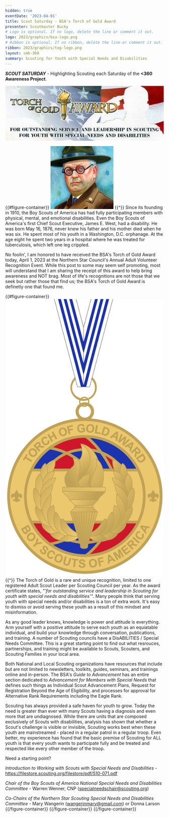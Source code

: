 ```yaml
---
hidden: true
eventDate: '2023-04-01'
title: Scout Saturday - BSA's Torch of Gold Award
presenter: Scoutmaster Bucky
# Logo is optional. If no logo, delete the line or comment it out.
logo: 2023/graphics/bsa-logo.png
# Ribbon is optional. If no ribbon, delete the line or comment it out.
ribbon: 2023/graphics/tog-logo.png
layout: smb-360
summary: Scouting for Youth with Special Needs and Disabilities
---
```


***SCOUT SATURDAY*** - Highlighting Scouting each Saturday of the **<span class="C(red)">&lt;3</span>60 Awareness Project**.

<div class="D(f) Jc(c) My(1.4em)">
<img src="graphics/tog-pic-01.jpg" class="Maw(100%)">
</div>

{{#figure-container}}
<img src="graphics/jewest.jpg" class="Maw(100%)">
{{^}}
Since its founding in 1910, the Boy Scouts of America has had fully participating members with physical, mental, and emotional disabilities. Even the Boy Scouts of America's first Chief Scout Executive, James E. West, had a disability. He was born May 16, 1876, never knew his father and his mother died when he was six. He spent most of his youth in a Washington, D.C. orphanage. At the age eight he spent two years in a hospital where he was treated for tuberculosis, which left one leg crippled.

No foolin', I am honored to have received the BSA's Torch of Gold Award today, April 1, 2023 at the Northern Star Council's Annual Adult Volunteer Recognition Event.  While this post to some may seem self promoting, most will understand that I am sharing the receipt of this award to help bring awareness and NOT brag. Most of life's recognitions are not those that we seek but rather those that find us; the BSA's Torch of Gold Award is definetly one that found me.

{{#figure-container}}
<img src="graphics/tog-award.png" class="Maw(100%)">
{{^}}
The Torch of Gold is a rare and unique recognition, limited to one registered Adult Scout Leader per Scouting Council per year.  As the award certificate states, *"'for outstanding service and leadership in Scouting for youth with special needs and disabilities'"*. Many people think that serving youth with special needs and/or disabilities is a ton of extra work. It's easy to dismiss or avoid serving these youth as a result of this mindset and misinformation.

As any good leader knows, knowledge is power and attitude is everything.  Arm yourself with a positive attitude to serve each youth as an equiatable individual, and build your knowledge through conversation, publications, and training.  A number of Scouting councils have a DisABILITIES / Special Needs Committee.  This is a great starting point to find out what resrouces, partnerships, and training might be available to Scouts, Scouters, and Scouting Families in your local area.

Both National and Local Scouting organizations have resources that include but are not limited to newsletters, toolkits, guides, seminars, and trainings online and in-person. The BSA's *Guide to Advancement* has an entire section dedicated to *Advancement for Members with Special Needs* that defines such things as Individual Scout Advancement Plans, Request for Registration Beyond the Age of Eligibility, and processes for approval for Alternative Rank Requirements including the Eagle Rank.

Scouting has always provided a safe haven for youth to grow. Today the need is greater than ever with many Scouts having a diagnosis and even more that are undiagnosed. While there are units that are composed exclusively of Scouts with disabilities, analysis has shown that whether a Scout's challenge is visible or invisible, Scouting works best when these youth are mainstreamed - placed in a regular patrol in a regular troop. Even better, my experience has found that the basic premise of Scouting for ALL youth is that every youth wants to participate fully and be treated and respected like every other member of the troop.

Need a starting point?

*Introduction to Working with Scouts with Special Needs and Disabilities* - https://filestore.scouting.org/filestore/pdf/510-071.pdf

*Chair of the Boy Scouts of America National Special Needs and Disabilities Committee* - Warren Wenner, CNP (specialneedschair@scouting.org)

*Co-Chairs of the Northern Star Scouting Special Needs and Disabilities Committee* - Mary Wangerin (wangerinmary@gmail.com) or Donna Larson
{{/figure-container}}
{{/figure-container}}
{{/figure-container}}



